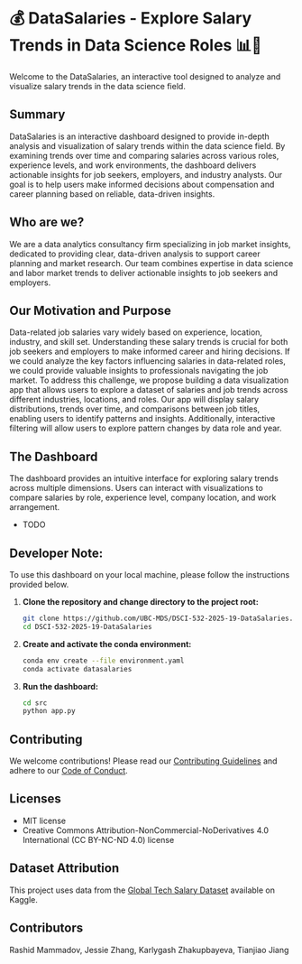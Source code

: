 # 💰 DataSalaries - Explore Salary Trends in Data Science Roles  📊💼

Welcome to the DataSalaries, an interactive tool designed to analyze and visualize salary trends in the data science field.

## Summary

DataSalaries is an interactive dashboard designed to provide in-depth analysis and visualization of salary trends within the data science field. By examining trends over time and comparing salaries across various roles, experience levels, and work environments, the dashboard delivers actionable insights for job seekers, employers, and industry analysts. Our goal is to help users make informed decisions about compensation and career planning based on reliable, data-driven insights.

## Who are we?  

We are a data analytics consultancy firm specializing in job market insights, dedicated to providing clear, data-driven analysis to support career planning and market research. Our team combines expertise in data science and labor market trends to deliver actionable insights to job seekers and employers.

## Our Motivation and Purpose  

Data-related job salaries vary widely based on experience, location, industry, and skill set. Understanding these salary trends is crucial for both job seekers and employers to make informed career and hiring decisions. If we could analyze the key factors influencing salaries in data-related roles, we could provide valuable insights to professionals navigating the job market. To address this challenge, we propose building a data visualization app that allows users to explore a dataset of salaries and job trends across different industries, locations, and roles. Our app will display salary distributions, trends over time, and comparisons between job titles, enabling users to identify patterns and insights. Additionally, interactive filtering will allow users to explore pattern changes by data role and year. 

## The Dashboard

The dashboard provides an intuitive interface for exploring salary trends across multiple dimensions. Users can interact with visualizations to compare salaries by role, experience level, company location, and work arrangement.
- TODO

## Developer Note:
To use this dashboard on your local machine, please follow the instructions provided below.

1. **Clone the repository and change directory to the project root:**
    ```bash
    git clone https://github.com/UBC-MDS/DSCI-532-2025-19-DataSalaries.git
    cd DSCI-532-2025-19-DataSalaries
    ```

2. **Create and activate the conda environment:**
    ```bash
    conda env create --file environment.yaml
    conda activate datasalaries
    ```

3. **Run the dashboard:**
    ```bash
    cd src
    python app.py
    ```

## Contributing
We welcome contributions! Please read our [Contributing Guidelines](CONTRIBUTING.md) and adhere to our [Code of Conduct](CODE_OF_CONDUCT.md).

## Licenses
- MIT license
- Creative Commons Attribution-NonCommercial-NoDerivatives 4.0 International (CC BY-NC-ND 4.0) license

## Dataset Attribution
This project uses data from the [Global Tech Salary Dataset](https://www.kaggle.com/datasets/yaaryiitturan/global-tech-salary-dataset/code) available on Kaggle.  

## Contributors
Rashid Mammadov, Jessie Zhang, Karlygash Zhakupbayeva, Tianjiao Jiang
